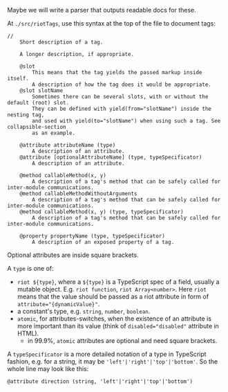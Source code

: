 Maybe we will write a parser that outputs readable docs for these.

At `./src/riotTags`, use this syntax at the top of the file to document tags:

```pug
//
    Short description of a tag.

    A longer description, if appropriate.

    @slot
        This means that the tag yields the passed markup inside itself.
        A description of how the tag does it would be appropriate.
    @slot slotName
        Sometimes there can be several slots, with or without the default (root) slot.
        They can be defined with yield(from="slotName") inside the nesting tag,
        and used with yield(to="slotName") when using such a tag. See collapsible-section
        as an example.

    @attribute attributeName (type)
        A description of an attribute.
    @attribute [optionalAttributeName] (type, typeSpecificator)
        A description of an attribute.

    @method callableMethod(x, y)
        A description of a tag's method that can be safely called for inter-module communications.
    @method callableMethodWithoutArguments
        A description of a tag's method that can be safely called for inter-module communications.
    @method callableMethod(x, y) (type, typeSpecificator)
        A description of a tag's method that can be safely called for inter-module communications.

    @property propertyName (type, typeSpecificator)
        A description of an exposed property of a tag.
```

Optional attributes are inside square brackets.

A `type` is one of:

* `riot ${type}`, where a `${type}` is a TypeScript spec of a field, usually a mutable object. E.g. `riot function`, `riot Array<number>`. Here `riot` means that the value should be passed as a riot attribute in form of `attribute="{dynamicValue}"`.
* a constant's type, e.g. `string`, `number`, `boolean`.
* `atomic`, for attributes-switches, when the existence of an attribute is more important than its value (think of `disabled="disabled"` attribute in HTML).
    * in 99.9%, `atomic` attributes are optional and need square brackets.

A `typeSpecificator` is a more detailed notation of a type in TypeScript fashion, e.g. for a string, it may be `'left'|'right'|'top'|'bottom'`. So the whole line may look like this:

```
@attribute direction (string, 'left'|'right'|'top'|'bottom')
```

